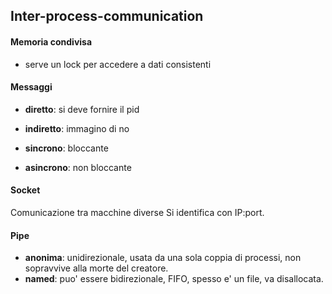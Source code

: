 ## Inter-process-communication


#### Memoria condivisa

- serve un lock per accedere a dati consistenti


#### Messaggi

- **diretto**: si deve fornire il pid
- **indiretto**: immagino di no

- **sincrono**: bloccante
- **asincrono**: non bloccante

#### Socket

Comunicazione tra macchine diverse
Si identifica con IP:port.

#### Pipe

- **anonima**: unidirezionale, usata da una sola coppia di processi, non sopravvive alla morte del creatore.
- **named**: puo' essere bidirezionale, FIFO, spesso e' un file, va disallocata.
